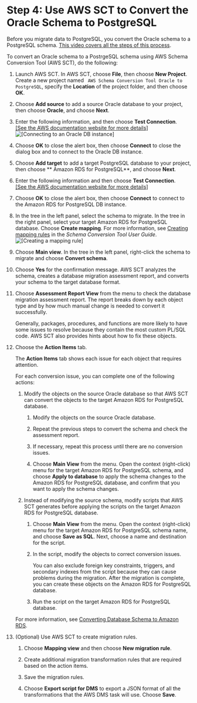 # Step 4: Use AWS SCT to Convert the Oracle Schema to PostgreSQL<a name="chap-rdsoracle2postgresql.steps.convertschema"></a>

Before you migrate data to PostgreSQL, you convert the Oracle schema to a PostgreSQL schema\. [This video covers all the steps of this process](https://youtu.be/ibtNkChGFkw)\.

To convert an Oracle schema to a PostrgeSQL schema using AWS Schema Conversion Tool \(AWS SCT\), do the following:

1. Launch AWS SCT\. In AWS SCT, choose **File**, then choose **New Project**\. Create a new project named ` AWS Schema Conversion Tool Oracle to PostgreSQL`, specify the **Location** of the project folder, and then choose **OK**\.

1. Choose **Add source** to add a source Oracle database to your project, then choose **Oracle**, and choose **Next**\.

1. Enter the following information, and then choose **Test Connection**\.    
[\[See the AWS documentation website for more details\]](http://docs.aws.amazon.com/dms/latest/sbs/chap-rdsoracle2postgresql.steps.convertschema.html)  
![\[Connecting to an Oracle DB instance\]](http://docs.aws.amazon.com/dms/latest/sbs/images/sbs-rdsor2postgresql11.png)

1. Choose **OK** to close the alert box, then choose **Connect** to close the dialog box and to connect to the Oracle DB instance\.

1. Choose **Add target** to add a target PostgreSQL database to your project, then choose ** Amazon RDS for PostgreSQL**, and choose **Next**\.

1. Enter the following information and then choose **Test Connection**\.    
[\[See the AWS documentation website for more details\]](http://docs.aws.amazon.com/dms/latest/sbs/chap-rdsoracle2postgresql.steps.convertschema.html)

1. Choose **OK** to close the alert box, then choose **Connect** to connect to the Amazon RDS for PostgreSQL DB instance\.

1. In the tree in the left panel, select the schema to migrate\. In the tree in the right panel, select your target Amazon RDS for PostgreSQL database\. Choose **Create mapping**\. For more information, see [Creating mapping rules](https://docs.aws.amazon.com/SchemaConversionTool/latest/userguide/CHAP_Mapping.html) in the *Schema Conversion Tool User Guide*\.  
![\[Creating a mapping rule\]](http://docs.aws.amazon.com/dms/latest/sbs/images/sbs-rdsor2postgresqlmapping.png)

1. Choose **Main view**\. In the tree in the left panel, right\-click the schema to migrate and choose **Convert schema**\.

1. Choose **Yes** for the confirmation message\. AWS SCT analyzes the schema, creates a database migration assessment report, and converts your schema to the target database format\.

1. Choose **Assessment Report View** from the menu to check the database migration assessment report\. The report breaks down by each object type and by how much manual change is needed to convert it successfully\.

   Generally, packages, procedures, and functions are more likely to have some issues to resolve because they contain the most custom PL/SQL code\. AWS SCT also provides hints about how to fix these objects\.

1. Choose the **Action Items** tab\.

   The **Action Items** tab shows each issue for each object that requires attention\.

   For each conversion issue, you can complete one of the following actions:

   1. Modify the objects on the source Oracle database so that AWS SCT can convert the objects to the target Amazon RDS for PostgreSQL database\.

      1. Modify the objects on the source Oracle database\.

      1. Repeat the previous steps to convert the schema and check the assessment report\.

      1. If necessary, repeat this process until there are no conversion issues\.

      1. Choose **Main View** from the menu\. Open the context \(right\-click\) menu for the target Amazon RDS for PostgreSQL schema, and choose **Apply to database** to apply the schema changes to the Amazon RDS for PostgreSQL database, and confirm that you want to apply the schema changes\.

   1. Instead of modifying the source schema, modify scripts that AWS SCT generates before applying the scripts on the target Amazon RDS for PostgreSQL database\.

      1. Choose **Main View** from the menu\. Open the context \(right\-click\) menu for the target Amazon RDS for PostgreSQL schema name, and choose **Save as SQL**\. Next, choose a name and destination for the script\.

      1. In the script, modify the objects to correct conversion issues\.

         You can also exclude foreign key constraints, triggers, and secondary indexes from the script because they can cause problems during the migration\. After the migration is complete, you can create these objects on the Amazon RDS for PostgreSQL database\.

      1. Run the script on the target Amazon RDS for PostgreSQL database\.

   For more information, see [Converting Database Schema to Amazon RDS](https://docs.aws.amazon.com/SchemaConversionTool/latest/userguide/CHAP_Converting.html)\.

1. \(Optional\) Use AWS SCT to create migration rules\.

   1. Choose **Mapping view** and then choose **New migration rule**\.

   1. Create additional migration transformation rules that are required based on the action items\.

   1. Save the migration rules\.

   1. Choose **Export script for DMS** to export a JSON format of all the transformations that the AWS DMS task will use\. Choose **Save**\.